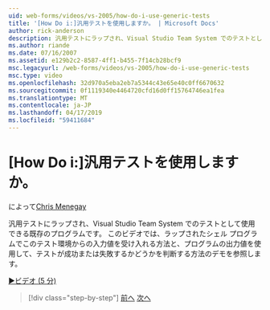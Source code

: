 ```yaml
---
uid: web-forms/videos/vs-2005/how-do-i-use-generic-tests
title: '[How Do i:]汎用テストを使用しますか。 | Microsoft Docs'
author: rick-anderson
description: 汎用テストにラップされ、Visual Studio Team System でのテストとして使用できる既存のプログラムです。 このビデオでは、方法のデモを見る.
ms.author: riande
ms.date: 07/16/2007
ms.assetid: e129b2c2-8587-4ff1-b455-7f14cb28bcf9
msc.legacyurl: /web-forms/videos/vs-2005/how-do-i-use-generic-tests
msc.type: video
ms.openlocfilehash: 32d970a5eba2eb7a5344c43e65e40c0ff6670632
ms.sourcegitcommit: 0f1119340e4464720cfd16d0ff15764746ea1fea
ms.translationtype: MT
ms.contentlocale: ja-JP
ms.lasthandoff: 04/17/2019
ms.locfileid: "59411684"
---
```

# <a name="how-do-i-use-generic-tests"></a>[How Do i:]汎用テストを使用しますか。

によって[Chris Menegay](https://twitter.com/CMenegay)

汎用テストにラップされ、Visual Studio Team System でのテストとして使用できる既存のプログラムです。 このビデオでは、ラップされたシェル プログラムでこのテスト環境からの入力値を受け入れる方法と、プログラムの出力値を使用して、テストが成功または失敗するかどうかを判断する方法のデモを参照します。

[&#9654;ビデオ (5 分)](https://channel9.msdn.com/Blogs/ASP-NET-Site-Videos/how-do-i-use-generic-tests)

> [!div class="step-by-step"]
> [前へ](how-do-i-enforce-coding-standards-with-code-analysis.md)
> [次へ](how-do-i-publish-and-analyze-test-results.md)
